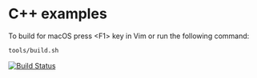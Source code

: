 # C++ examples

To build for macOS press \<F1\> key in Vim or run the following command:

```bash
tools/build.sh
```

[![Build Status](https://travis-ci.org/u-alexey-v/cpp_examples.svg?branch=master)](https://travis-ci.org/u-alexey-v/cpp_examples)
